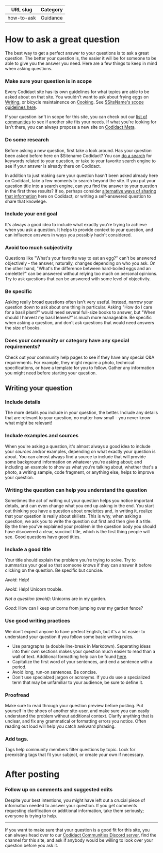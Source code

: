| URL slug | Category |
|:--------:|:--------:|
| how-to-ask | Guidance |

# How to ask a great question

The best way to get a perfect answer to your questions is to ask a great question. The better your question is, the easier it will be for someone to be able to give you the answer you need. Here are a few things to keep in mind when asking questions.

### Make sure your question is in scope

Every Codidact site has its own guidelines for what topics are able to be asked about on that site. You wouldn't want to ask about frying eggs on [Writing](https://writing.codidact.com), or bicycle maintainence on [Cooking](https://cooking.codidact.com). See [$SiteName's scope guidelines here](/help/faq).

If your question isn't in scope for this site, you can check out our [list of communities](https://codidact.com) to see if another site fits your needs. If what you're looking for isn't there, you can always propose a new site on [Codidact Meta](https://meta.codidact.com).

### Do some research

Before asking a new question, first take a look around. Has your question been asked before here on $Sitename Codidact? You can [do a search](/help/search) for keywords related to your question, or take to your favorite search engine to see if your answer is already there on Codidact.

In addition to just making sure your question hasn't been asked already here on Codidact, take a few moments to search beyond the site. If you put your question title into a search engine, can you find the answer to your question in the first three results? If so, perhaps consider [alternative ways of sharing that information](/help/articles-blogs) here on Codidact, or writing a self-answered question to share that knowlege.

### Include your end goal

It's always a good idea to include what exactly you're trying to achieve when you ask a question. It helps to provide context to your question, and can influence answers in ways you possibly hadn't considered.

### Avoid too much subjectivity

Questions like "What's your favorite way to eat an egg?" can't be answered objectively - the answer, naturally, changes depending on who you ask. On the other hand, "What's the difference between hard-boiled eggs and an omelette?" can be answered without relying too much on personal opinions. Try to ask questions that can be answered with some level of objectivity.

### Be specific

Asking really broad questions often isn't very useful. Instead, narrow your question down to ask about one thing in particular. Asking "How do I care for a basil plant?" would need several full-size books to answer, but "When should I harvest my basil leaves?" is much more manageable. Be specific when asking a question, and don't ask questions that would need answers the size of books.

### Does your community or category have any special requirements?

Check out your community help pages to see if they have any special Q&A requirements. For example, they might require a photo, technical specifications, or have a template for you to follow. Gather any information you might need before starting your question. 

<!--- Mods, feel free to link any special Q&A help here --> 

## Writing your question

### Include details

The more details you include in your question, the better. Include any details that are relevant to your question, no matter how small - you never know what might be relevant!

### Include examples and sources

When you're asking a question, it's almost always a good idea to include your *sources* and/or examples, depending on what exactly your question is about. You can almost always find a source to include that will provide some background information on whatever you're asking about; and including an example to show us what you're talking about, whether that's a photo, a writing sample, code fragment, or anything else, helps to improve your question.

### Writing the question can help you understand the question

Sometimes the act of writing out your question helps you notice important details, and can even change what you end up asking in the end. You start out thinking you have a question about omelettes and, in writing it, realize that your question is really about skillets. This is why, when asking a question, we ask you to write the question out first and then give it a title. By the time you've explained your problem in the question body you should have discovered a clear, succinct title, which is the first thing people will see. Good questions have good titles.

### Include a good title

Your title should explain the problem you're trying to solve. Try to summarize your goal so that someone knows if they can answer it before clicking on the question. Be specific but concise. 

*Avoid*: Help! 

*Avoid*: Help! Unicorn trouble.

*Not a question (avoid)*: Unicorns are in my garden. 

*Good*: How can I keep unicorns from jumping over my garden fence?

### Use good writing practices

We don't expect anyone to have perfect English, but it's a lot easier to understand your question if you follow some basic writing rules. 

- Use paragraphs (a double line-break in Markdown). Separating ideas into their own sections makes your question much easier to read than a wall of text. Additional formatting help can be found [here](/help/formatting). 
- Capitalize the first word of your sentences, and end a sentence with a period. 
- Avoid long, run-on sentences. Be concise. 
- Don't use specialzed jargon or acronyms. If you do use a specialized term that may be unfamiliar to your audience, be sure to define it. 

### Proofread

Make sure to read through your question preview before posting. Put yourself in the shoes of another site-user, and make sure you can easily understand the problem without additional context. Clarify anything that is unclear, and fix any grammatical or formatting errors you notice. Often reading out loud will help you catch awkward phrasing. 

### Add tags. 

Tags help community members filter questions by topic. Look for preexisting tags that fit your subject, or create your own if necessary. 

# After posting 

### Follow up on comments and suggested edits

Despite your best intentions, you might have left out a crucial piece of information needed to answer your question. If you get comments requesting clarification or additional information, take them seriously; everyone is trying to help. 


---

If you want to make sure that your question is a good fit for this site, you can always head over to our [Codidact Communities Discord server](https://discord.gg/jwjUA26), find the channel for this site, and ask if anybody would be willing to look over your question before you ask it.
